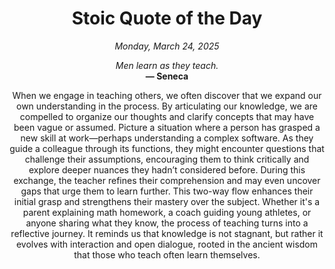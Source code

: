 <h1 align="center">Stoic Quote of the Day</h1>
<p align="center"><em><!--date-start-->Monday, March 24, 2025<!--date-end--></em></p>
<p align="center">
    <em><!--START_SECTION:quote-text-->
Men learn as they teach.
<!--END_SECTION:quote-text--></em><br>
    <strong>— <!--START_SECTION:quote-author-->
Seneca
<!--END_SECTION:quote-author--></strong>
</p>

<p align="center" style="max-width:600px;margin:0 auto;">
<!--START_SECTION:quote-interpretation-->
When we engage in teaching others, we often discover that we expand our own understanding in the process. By articulating our knowledge, we are compelled to organize our thoughts and clarify concepts that may have been vague or assumed. Picture a situation where a person has grasped a new skill at work—perhaps understanding a complex software. As they guide a colleague through its functions, they might encounter questions that challenge their assumptions, encouraging them to think critically and explore deeper nuances they hadn’t considered before. During this exchange, the teacher refines their comprehension and may even uncover gaps that urge them to learn further. This two-way flow enhances their initial grasp and strengthens their mastery over the subject. Whether it's a parent explaining math homework, a coach guiding young athletes, or anyone sharing what they know, the process of teaching turns into a reflective journey. It reminds us that knowledge is not stagnant, but rather it evolves with interaction and open dialogue, rooted in the ancient wisdom that those who teach often learn themselves.
<!--END_SECTION:quote-interpretation-->
</p>
